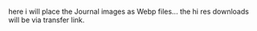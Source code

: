 here i will place the Journal images as Webp files... the hi res downloads will be via transfer link.
